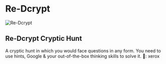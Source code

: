 # Re-Dcrypt
<a href="https://redcrypt.xyz"></a>![Re-Dcrypt](https://i.imgur.com/znVT07C.png "Re-Dcrypt")</a>
## Re-Dcrypt Cryptic Hunt

A cryptic hunt in which you would face questions in any form. You need to use hints, Google & your out-of-the-box thinking skills to solve it.
🥚: xerox

